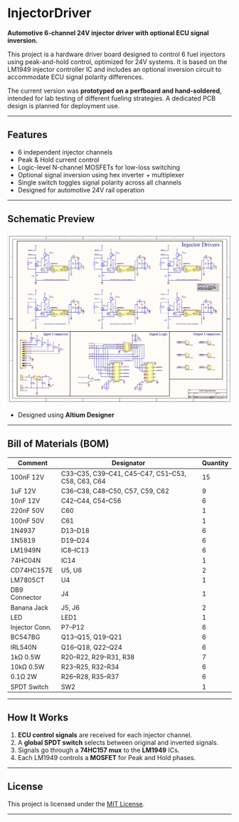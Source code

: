 # InjectorDriver

**Automotive 6-channel 24V injector driver with optional ECU signal inversion.**

This project is a hardware driver board designed to control 6 fuel injectors using peak-and-hold control, optimized for 24V systems. It is based on the LM1949 injector controller IC and includes an optional inversion circuit to accommodate ECU signal polarity differences.

The current version was **prototyped on a perfboard and hand-soldered**, intended for lab testing of different fueling strategies. A dedicated PCB design is planned for deployment use.

---

## Features

- 6 independent injector channels
- Peak & Hold current control
- Logic-level N-channel MOSFETs for low-loss switching
- Optional signal inversion using hex inverter + multiplexer
- Single switch toggles signal polarity across all channels
- Designed for automotive 24V rail operation

---

## Schematic Preview
![Docs/24V_InjectorDriver.png](/Docs/24V_InjectorDriver.png)
- Designed using **Altium Designer**
---

## Bill of Materials (BOM)


| Comment         | Designator                                         | Quantity |
|----------------|------------------------------------------           |----------|
| 100nF 12V       | C33–C35, C39–C41, C45–C47, C51–C53, C58, C63, C64  | 15 |
| 1uF 12V         | C36–C38, C48–C50, C57, C59, C62                    | 9       |
| 10nF 12V        | C42–C44, C54–C56                                   | 6       |
| 220nF 50V       | C60                                                | 1       |
| 100nF 50V       | C61                                                | 1       |
| 1N4937          | D13–D18                                            | 6       |
| 1N5819          | D19–D24                                            | 6       |
| LM1949N         | IC8–IC13                                           | 6       |
| 74HC04N         | IC14                                               | 1       |
| CD74HC157E      | U5, U6                                             | 2       |
| LM7805CT        | U4                                                 | 1       |
| DB9 Connector   | J4                                                 | 1       |
| Banana Jack     | J5, J6                                             | 2       |
| LED             | LED1                                               | 1       |
| Injector Conn.  | P7–P12                                             | 6       |
| BC547BG         | Q13–Q15, Q19–Q21                                   | 6       |
| IRL540N         | Q16–Q18, Q22–Q24                                   | 6       |
| 1kΩ 0.5W        | R20–R22, R29–R31, R38                              | 7       |
| 10kΩ 0.5W       | R23–R25, R32–R34                                   | 6       |
| 0.1Ω 2W         | R26–R28, R35–R37                                   | 6       |
| SPDT Switch     | SW2                                                | 1       |

---

## How It Works

1. **ECU control signals** are received for each injector channel.
2. A **global SPDT switch** selects between original and inverted signals.
3. Signals go through a **74HC157 mux** to the **LM1949** ICs.
4. Each LM1949 controls a **MOSFET** for Peak and Hold phases.
---

## License

This project is licensed under the [MIT License](./LICENSE).

---


